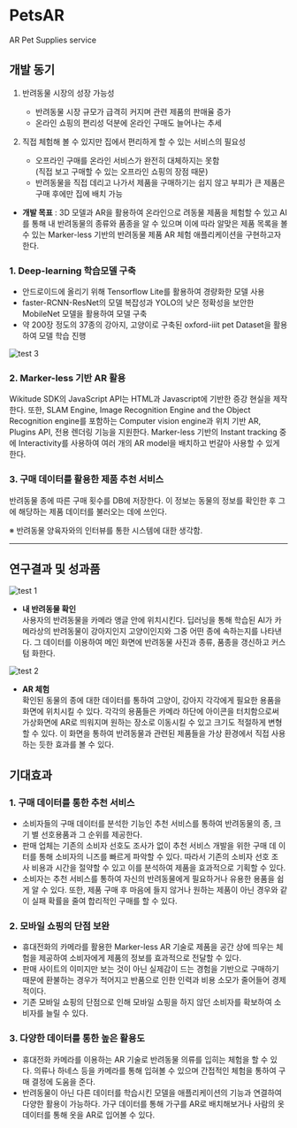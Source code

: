 # PetsAR
AR Pet Supplies service  
## **개발 동기**
1. 반려동물 시장의 성장 가능성
   - 반려동물 시장 규모가 급격히 커지며 관련 제품의 판매율 증가
   - 온라인 쇼핑의 편리성 덕분에 온라인 구매도 늘어나는 추세

2. 직접 체험해 볼 수 있지만 집에서 편리하게 할 수 있는 서비스의 필요성
   - 오프라인 구매를 온라인 서비스가 완전히 대체하지는 못함\
  (직접 보고 구매할 수 있는 오프라인 쇼핑의 장점 때문) 
   -  반려동물을 직접 데리고 나가서 제품을 구매하기는 쉽지 않고 부피가 큰 제품은 구매 후에만 집에 배치 가능
- **개발 목표** : 3D 모델과 AR을 활용하여 온라인으로 려동물 제품을 체험할 수 있고 AI를 통해 내 반려동물의 종류와 품종을 알 수 있으며 이에 따라 알맞은 제품 목록을 볼 수 있는 Marker-less 기반의 반려동물 제품 AR 체험 애플리케이션을 구현하고자 한다.


### 1. **Deep-learning 학습모델 구축**
- 안드로이드에 올리기 위해 Tensorflow Lite를 활용하여 경량화한 모델 사용
- faster-RCNN-ResNet의 모델 복잡성과 YOLO의 낮은 정확성을 보안한 MobileNet 모델을 활용하여 모델 구축
- 약 200장 정도의 37종의 강아지, 고양이로 구축된 oxford-iiit pet Dataset을 활용하여 모델 학습 진행
  
![test 3](https://user-images.githubusercontent.com/48510236/102721968-6288cd80-4341-11eb-84d6-2874cc861299.JPG)
 

### 2. **Marker-less 기반 AR 활용**
Wikitude SDK의 JavaScript API는 HTML과 Javascript에 기반한 증강 현실을 제작한다. 또한, SLAM Engine, Image Recognition Engine and the Object Recognition engine를 포함하는 Computer vision engine과 위치 기반 AR, Plugins API, 전용 렌더링 기능을 지원한다. Marker-less 기반의 Instant tracking 중에 Interactivity를 사용하여 여러 개의 AR model을 배치하고 번갈아 사용할 수 있게 한다.

### 3. **구매 데이터를 활용한 제품 추천 서비스**
반려동물 종에 따른 구매 횟수를 DB에 저장한다. 이 정보는 동물의 정보를 확인한 후 그에 해당하는 제품 데이터를 불러오는 데에 쓰인다.

※ 반려동물 양육자와의 인터뷰를 통한 시스템에 대한 생각함.

---
## 연구결과 및 성과품
![test 1](https://user-images.githubusercontent.com/48510236/102721447-30c23780-433e-11eb-8208-fc90f8513fe0.JPG)

- **내 반려동물 확인**\
  사용자의 반려동물을 카메라 앵글 안에 위치시킨다. 딥러닝을 통해 학습된 AI가 카메라상의 반려동물이 강아지인지 고양이인지와 그중 어떤 종에 속하는지를 나타낸다. 그 데이터를 이용하여 메인 화면에 반려동물 사진과 종류, 품종을 갱신하고 커스텀
화한다. 

![test 2](https://user-images.githubusercontent.com/48510236/102721453-3881dc00-433e-11eb-954c-8ee11ef0a5d2.JPG)

- **AR 체험**\
    확인된 동물의 종에 대한 데이터를 통하여 고양이, 강아지 각각에게 필요한 용품을 화면에 위치시킬 수 있다. 각각의 용품들은 카메라 하단에 아이콘을 터치함으로써 가상화면에 AR로 띄워지며 원하는 장소로 이동시킬 수 있고 크기도 적절하게 변형할 수 있다. 이 화면을 통하여 반려동물과 관련된 제품들을 가상 환경에서 직접 사용하는 듯한 효과를 볼 수 있다. 

## 기대효과
### 1. **구매 데이터를 통한 추천 서비스**  
- 소비자들의 구매 데이터를 분석한 기능인 추천 서비스를 통하여 반려동물의 종, 크기 별 선호용품과 그 순위를 제공한다. 
- 판매 업체는 기존의 소비자 선호도 조사가 없이 추천 서비스 개발을 위한 구매 데
이터를 통해 소비자의 니즈를 빠르게 파악할 수 있다. 따라서 기존의 소비자 선호 조
사 비용과 시간을 절약할 수 있고 이를 분석하여 제품을 효과적으로 기획할 수 있다.
- 소비자는 추천 서비스를 통하여 자신의 반려동물에게 필요하거나 유용한 용품을 
쉽게 알 수 있다. 또한, 제품 구매 후 마음에 들지 않거나 원하는 제품이 아닌 경우와 
같이 실패 확률을 줄여 합리적인 구매를 할 수 있다.

### 2. **모바일 쇼핑의 단점 보완**  
- 휴대전화의 카메라를 활용한 Marker-less AR 기술로 제품을 공간 상에 띄우는 체
험을 제공하여 소비자에게 제품의 정보를 효과적으로 전달할 수 있다. 
- 판매 사이트의 이미지만 보는 것이 아닌 실제감이 드는 경험을 기반으로 구매하기 
때문에 환불하는 경우가 적어지고 반품으로 인한 인력과 비용 소모가 줄어들어 경제
적이다. 
- 기존 모바일 쇼핑의 단점으로 인해 모바일 쇼핑을 하지 않던 소비자를 확보하여 
소비자를 늘릴 수 있다. 

### 3. **다양한 데이터를 통한 높은 활용도**  
- 휴대전화 카메라를 이용하는 AR 기술로 반려동물 의류를 입히는 체험을 할 수 있
다. 의류나 하네스 등을 카메라를 통해 입혀볼 수 있으며 간접적인 체험을 통하여 구
매 결정에 도움을 준다. 
- 반려동물이 아닌 다른 데이터를 학습시킨 모델을 애플리케이션의 기능과 연결하여 
다양한 활용이 가능하다. 가구 데이터를 통해 가구를 AR로 배치해보거나 사람의 옷 
데이터를 통해 옷을 AR로 입어볼 수 있다.
